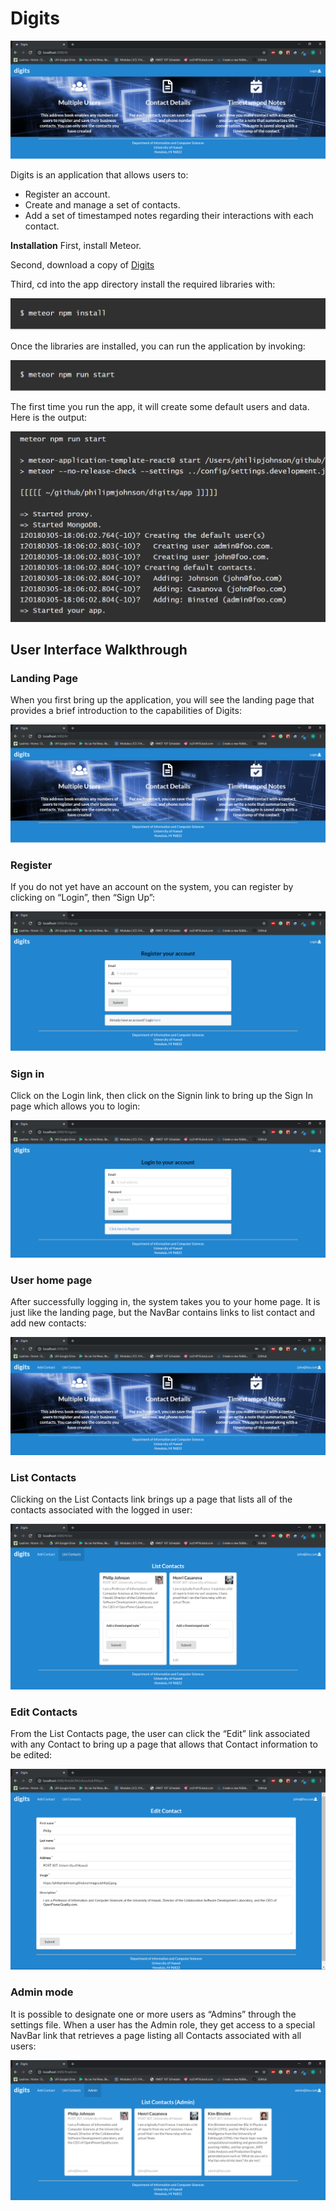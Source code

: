 # **Digits**

<img src="doc/LandingPage.png">

Digits is an application that allows users to:

* Register an account.
* Create and manage a set of contacts.
* Add a set of timestamped notes regarding their interactions with each contact.

**Installation**
First, install Meteor.

Second, download a copy of [Digits](https://github.com/vjodar/digits)

Third, cd into the app directory install the required libraries with:

<img src="doc/MeteorInstallCommand.png">

Once the libraries are installed, you can run the application by invoking:

<img src="doc/MeteorRunCommand.png">

The first time you run the app, it will create some default users and data. Here is the output:

<img src="doc/MeteorRunOutput.png">

## User Interface Walkthrough
### Landing Page
When you first bring up the application, you will see the landing page that provides a brief introduction to the capabilities of Digits:

<img src="doc/LandingPage.png">

### Register
If you do not yet have an account on the system, you can register by clicking on “Login”, then “Sign Up”:

<img src="doc/RegisterPage.png">

### Sign in
Click on the Login link, then click on the Signin link to bring up the Sign In page which allows you to login:

<img src="doc/SignInPage.png">

### User home page
After successfully logging in, the system takes you to your home page. It is just like the landing page, but the NavBar contains links to list contact and add new contacts:

<img src="doc/UserHomePage.png">

### List Contacts
Clicking on the List Contacts link brings up a page that lists all of the contacts associated with the logged in user:

<img src="doc/ListContactsPage.png">

### Edit Contacts
From the List Contacts page, the user can click the “Edit” link associated with any Contact to bring up a page that allows that Contact information to be edited:

<img src="doc/EditContactsPage.png">

### Admin mode
It is possible to designate one or more users as “Admins” through the settings file. When a user has the Admin role, they get access to a special NavBar link that retrieves a page listing all Contacts associated with all users:

<img src="doc/AdminPage.png">
